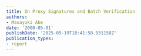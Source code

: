 ```yaml
---
title: On Proxy Signatures and Batch Verification
authors:
- Masayuki Abe
date: '2000-05-01'
publishDate: '2025-05-19T18:41:58.931158Z'
publication_types:
- report
---
```


